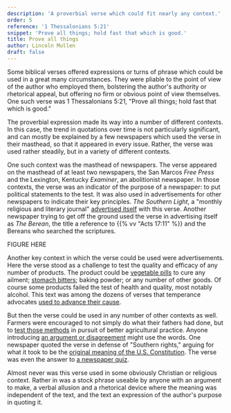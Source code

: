 ```yaml
---
description: 'A proverbial verse which could fit nearly any context.'
order: 5
reference: '1 Thessalonians 5:21'
snippet: 'Prove all things; hold fast that which is good.'
title: Prove all things
author: Lincoln Mullen
draft: false
---
```


Some biblical verses offered expressions or turns of phrase which could be used in a great many circumstances. They were pliable to the point of view of the author who employed them, bolstering the author's authority or rhetorical appeal, but offering no firm or obvious point of view themselves. One such verse was 1 Thessalonians 5:21, "Prove all things; hold fast that which is good." 

The proverbial expression made its way into a number of different contexts. In this case, the trend in quotations over time is not particularly significant, and can mostly be explained by a few newspapers which used the verse in their masthead, so that it appeared in every issue. Rather, the verse was used rather steadily, but in a variety of different contexts.

One such context was the masthead of newspapers. The verse appeared on the masthead of at least two newspapers, the San Marcos _Free Press_ and the Lexington, Kentucky _Examiner_, an abolitionist newspaper. In those contexts, the verse was an indicator of the purpose of a newspaper: to put political statements to the test. It was also used in advertisements for other newspapers to indicate their key principles. _The Southern Light_, a "monthly religious and literary journal" [advertised itself](https://chroniclingamerica.loc.gov/lccn/sn84026897/1856-01-16/ed-1/seq-6/#words=prove+hold+fast) with this verse. Another newspaper trying to get off the ground used the verse in advertising itself as _The Berean_, the title a reference to {{% vv "Acts 17:11" %}} and the Bereans who searched the scriptures.

FIGURE HERE

Another key context in which the verse could be used were advertisements. Here the verse stood as a challenge to test the quality and efficacy of any number of products. The product could be [vegetable pills](https://chroniclingamerica.loc.gov/lccn/sn84020750/1845-03-08/ed-1/seq-4/#words=hold+fast+good+prove) to cure any ailment; [stomach bitters](https://chroniclingamerica.loc.gov/lccn/sn85033699/1871-09-02/ed-1/seq-3/#words=hold+fast+prove); baking powder; or any number of other goods. Of course some products failed the test of health and quality, most notably alcohol. This text was among the dozens of verses that temperance advocates [used to advance their cause](https://chroniclingamerica.loc.gov/lccn/sn85038180/1873-08-21/ed-1/seq-2/#words=prove+things+hold+fast+good).

But then the verse could be used in any number of other contexts as well. Farmers were encouraged to not simply do what their fathers had done, but to [test those methods](https://chroniclingamerica.loc.gov/lccn/sn87065481/1852-05-12/ed-1/seq-4/#words=prove+things+hold+fast+good) in pursuit of better agricultural practice. Anyone introducing [an argument or disagreement](https://chroniclingamerica.loc.gov/lccn/sn83025661/1842-04-20/ed-1/seq-3/#words=prove+things+hold+fast+good) might use the words. One newspaper quoted the verse in defense of "Southern rights," arguing for what it took to be the [original meaning of the U.S. Constitution](https://chroniclingamerica.loc.gov/lccn/sn84026897/1855-12-05/ed-1/seq-2/#words=prove+things+hold+fast+good). The verse was even the answer to [a newspaper quiz](https://chroniclingamerica.loc.gov/lccn/sn85038158/1864-03-17/ed-1/seq-1/#words=prove+things+hold+fast+good).

Almost never was this verse used in some obviously Christian or religious context. Rather in was a stock phrase useable by anyone with an argument to make, a verbal allusion and a rhetorical device where the meaning was independent of the text, and the text an expression of the author's purpose in quoting it.

